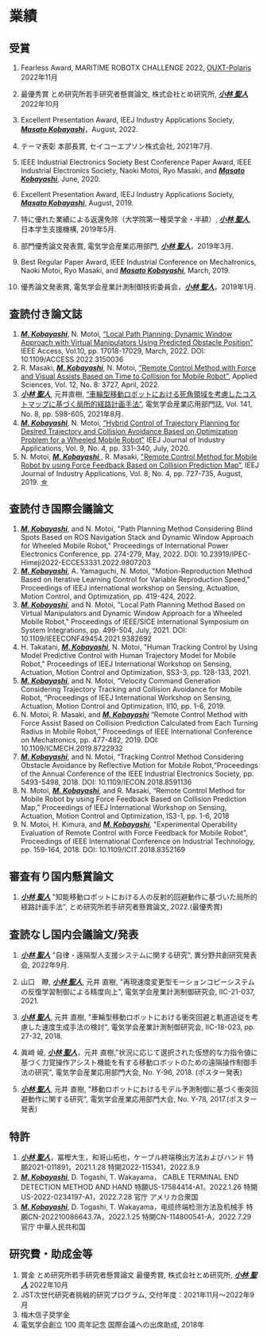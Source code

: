 
# 業績

## 受賞
1. Fearless Award, MARITIME ROBOTX CHALLENGE 2022, <ins>OUXT-Polaris</ins> 2022年11月

1. 最優秀賞 とめ研究所若手研究者懸賞論文, 株式会社とめ研究所, <ins>***小林 聖人***</ins> 2022年10月

1. Excellent Presentation Award, IEEJ Industry Applications Society,
<ins>***Masato Kobayashi***</ins>，August, 2022.

1. テーマ表彰 本部長賞, セイコーエプソン株式会社, 2021年7月.

1. IEEE Industrial Electronics Society Best Conference Paper Award, IEEE Industrial Electronics Society, Naoki Motoi, Ryo Masaki, and <ins>***Masato Kobayashi***</ins>, June, 2020.

1. Excellent Presentation Award, IEEJ Industry Applications Society,
<ins>***Masato Kobayashi***</ins>, August, 2019.

1. 特に優れた業績による返還免除（大学院第一種奨学金・半額）, <ins>***小林 聖人***</ins>, 日本学生支援機構, 2019年5月.

1. 部門優秀論文発表賞, 電気学会産業応用部門, <ins>***小林 聖人***</ins>，2019年3月.

1. Best Regular Paper Award, IEEE Industrial Conference on Mechatronics, Naoki Motoi, Ryo Masaki, and <ins>***Masato Kobayashi***</ins>, March, 2019.

1. 優秀論文発表賞, 電気学会産業計測制御技術委員会，<ins>***小林 聖人***</ins>，2019年1月.


## 査読付き論文誌
1. <ins>***M. Kobayashi***</ins>, N. Motoi, [“Local Path Planning: Dynamic Window Approach with Virtual Manipulators Using Predicted Obstacle Position”](https://ieeexplore.ieee.org/document/9707826) IEEE Access, Vol.10, pp. 17018-17029, March, 2022. DOI: 10.1109/ACCESS.2022.3150036 
1. R. Masaki, <ins>***M. Kobayashi***</ins>, N. Motoi, [“Remote Control Method with Force and Visual Assists Based on Time to Collision for Mobile Robot”](https://www.mdpi.com/2076-3417/12/8/3727), Applied Sciences, Vol. 12, No. 8: 3727, April, 2022.
1. <ins>***小林 聖人***</ins>, 元井直樹, [“車輪型移動ロボットにおける死角領域を考慮したコストマップに基づく局所的経路計画手法”](https://www.jstage.jst.go.jp/article/ieejias/141/8/141_598/_article/-char/ja/), 電気学会産業応用部門誌, Vol. 141, No. 8, pp. 598-605, 2021年8月.
1. <ins>***M. Kobayashi***</ins>, N. Motoi, [“Hybrid Control of Trajectory Planning for Desired Trajectory and Collision Avoidance Based on Optimization Problem for a Wheeled Mobile Robot”](https://www.jstage.jst.go.jp/article/ieejjia/9/4/9_331/_article/-char/ja/) IEEJ Journal of Industry Applications, Vol. 9, No. 4, pp. 331-340, July, 2020.
1. N. Motoi, <ins>***M. Kobayashi***</ins>,, R. Masaki, ["Remote Control Method for Mobile Robot by using Force Feedback Based on Collision Prediction Map”](https://www.jstage.jst.go.jp/article/ieejjia/8/4/8_727/_article/-char/ja/), IEEJ Journal of Industry Applications, Vol. 8, No. 4, pp. 727-735, August, 2019.
[☆](https://www.jstage.jst.go.jp/article/ieejjia/8/4/8_727/_article/-char/ja/)


## 査読付き国際会議論文
1. <ins>***M. Kobayashi***</ins>, and N. Motoi, "Path Planning Method Considering Blind Spots Based on ROS Navigation Stack and Dynamic Window Approach for Wheeled Mobile Robot," Proceedings of International Power Electronics Conference, pp. 274-279, May, 2022.
DOI: 10.23919/IPEC-Himeji2022-ECCE53331.2022.9807203
2. <ins>***M. Kobayashi***</ins>, A. Yamaguchi, N. Motoi, "Motion-Reproduction Method Based on Iterative Learning Control for Variable Reproduction Speed," Proceedings of IEEJ international workshop on Sensing, Actuation, Motion Control, and Optimization, pp. 419-424, 2022.
3. <ins>***M. Kobayashi***</ins>, and N. Motoi, "Local Path Planning Method Based on Virtual Manipulators and Dynamic Window Approach for a Wheeled Mobile Robot," Proceedings of IEEE/SICE International Symposium on System Integrations, pp. 499-504, July, 2021.
DOI: 10.1109/IEEECONF49454.2021.9382692
4. H. Takatani, <ins>***M. Kobayashi***</ins>, N. Motoi, "Human Tracking Control by Using Model Predictive Control with Human Trajectory Model for Mobile Robot," Proceedings of IEEJ International Workshop on Sensing, Actuation, Motion Control and Optimization, SS3-3, pp. 128-133, 2021.
5. <ins>***M. Kobayashi***</ins>, and N. Motoi, “Velocity Command Generation Considering Trajectory Tracking and Collision Avoidance for Mobile Robot, “Proceedings of IEEJ International Workshop on Sensing, Actuation, Motion Control and Optimization, II10, pp. 1-6, 2019.
6. N. Motoi, R. Masaki, and <ins>***M. Kobayashi***</ins> “Remote Control Method with Force Assist Based on Collision Prediction Calculated from Each Turning Radius in Mobile Robot,” Proceedings of IEEE International Conference on Mechatronics, pp. 477-482, 2019.
DOI: 10.1109/ICMECH.2019.8722932
7. <ins>***M. Kobayashi***</ins>, and N. Motoi, “Tracking Control Method Considering Obstacle Avoidance by Reflective Motion for Mobile Robot,“Proceedings of the Annual Conference of the IEEE Industrial Electronics Society, pp. 5493-5498, 2018.
DOI: 10.1109/IECON.2018.8591136
8. N. Motoi, <ins>***M. Kobayashi***</ins>, and R. Masaki, “Remote Control Method for Mobile Robot by using Force Feedback Based on Collision Prediction Map,” Proceedings of IEEJ International Workshop on Sensing, Actuation, Motion Control and Optimization, IS3-1, pp. 1-6, 2018
9. N. Motoi, H. Kimura, and <ins>***M. Kobayashi***</ins>, "Experimental Operability Evaluation of Remote Control with Force Feedback for Mobile Robot", Proceedings of IEEE International Conference on Industrial Technology, pp. 159-164, 2018.
DOI: 10.1109/ICIT.2018.8352169

## 審査有り国内懸賞論文
1. <ins>***小林 聖人***</ins> "知能移動ロボットにおける人の反射的回避動作に基づいた局所的経路計画手法", とめ研究所若手研究者懸賞論文, 2022.(最優秀賞)

## 査読なし国内会議論文/発表
1. <ins>***小林 聖人***</ins> "自律・遠隔型人支援システムに関する研究", 異分野共創研究発表会, 2022年9月.

1. 山口　瞭, <ins>***小林 聖人***</ins>, 元井 直樹, "再現速度変更型モーションコピーシステムの反復学習制御による精度向上", 電気学会産業計測制御研究会, IIC-21-037, 2021.
1. <ins>***小林 聖人***</ins>, 元井 直樹, "車輪型移動ロボットにおける衝突回避と軌道追従を考慮した速度生成手法の検討", 電気学会産業計測制御研究会, IIC-18-023, pp. 27-32, 2018.
1. 眞﨑 崚, <ins>***小林 聖人***</ins>，元井 直樹,"状況に応じて選択された仮想的な力指令値に基づく力覚操作アシスト機能を有する移動ロボットのための遠隔操作制御手法の研究",  電気学会産業応用部門大会, No. Y-96, 2018. (ポスター発表)
1. <ins>***小林 聖人***</ins>, 元井 直樹, "移動ロボットにおけるモデル予測制御に基づく衝突回避動作に関する研究", 電気学会産業応用部門大会, No. Y-78, 2017.(ポスター発表)

## 特許
1. <ins>***小林 聖人***</ins>，冨樫大生，和哥山拓也，ケーブル終端検出方法およびハンド
特願2021-011891，2021.1.28
特開2022-115341，2022.8.9
2. <ins>***M. Kobayashi***</ins>, D. Togashi, T. Wakayama，
CABLE TERMINAL END DETECTION METHOD AND HAND
特願US-17584414-A1，2022.1.26
特開US-2022-0234197-A1，2022.7.28
官庁 アメリカ合衆国 
3. <ins>***M. Kobayashi***</ins>, D. Togashi, T. Wakayama，电缆终端检测方法及机械手
特願CN-202210086643.7A，2022.1.25
特開CN-114800541-A，2022.7.29
官庁 中華人民共和国

## 研究費・助成金等
1. 賞金 とめ研究所若手研究者懸賞論文 最優秀賞, 株式会社とめ研究所, <ins>***小林 聖人***</ins> 2022年10月
1. JST次世代研究者挑戦的研究プログラム, 交付年度：2021年11月～2022年9月
1. 梅木信子奨学金
1. 電気学会創立 100 周年記念 国際会議への出席助成, 2018年
